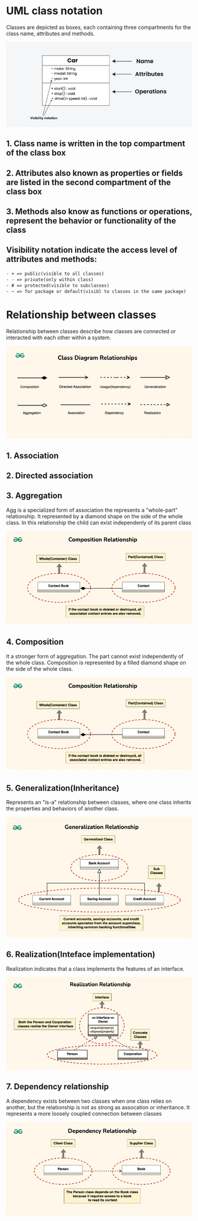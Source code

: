 # UML class notation

Classes are depicted as boxes, each containing three compartments for the class name, attributes and methods.

<img src='img/i1.png'/>


## 1. Class name is written in the top compartment of the class box

## 2. Attributes also known as properties or fields are listed in the second compartment of the class box

## 3. Methods also know as functions or operations, represent the behavior or functionality of the class

## Visibility notation indicate the access level of attributes and methods:

    - + => public(visible to all classes)
    - - => private(only within class)
    - # => protected(visible to subclasses)
    - ~ => for package or default(visibl to classes in the same package)

# Relationship between classes

Relationship between classes describe how classes are connected or interacted with each other within a system.

<img src='img/i2.webp'/>

## 1. Association
## 2. Directed association
## 3. Aggregation

Agg is a specialized form of association the represents a "whole-part" relationship.
It represented by a diamond shape on the side of the whole class. In this relationship the child can exist independenly of its parent class

<img src='img/i3.webp'/>

## 4. Composition

It a stronger form of aggregation. The part cannot exist independently of the whole class. Composition is represented by a filled diamond shape on the side of the whole class.

<img src='img/i4.webp'/>

## 5. Generalization(Inheritance)

Represents an "is-a" relationship between classes, where one class inherits the properties and behaviors of another class.

<img src='img/i5.webp'/>

## 6. Realization(Inteface implementation)

Realization indicates that a class implements the features of an interface.

<img src='img/i6.webp'/>

## 7. Dependency relationship

A dependency exists between two classes when one class relies on another, but the relationship is not as strong as assocation or inheritance. It represents a more loosely coupled connection between classes

<img src='img/i7.webp'/>